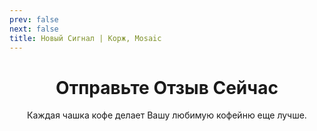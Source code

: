 ```yaml
---
prev: false
next: false
title: Новый Сигнал | Корж, Mosaic
---
```

<div align="center">

# Отправьте Отзыв Сейчас
Каждая чашка кофе делает Вашу любимую кофейню еще лучше. <br>

<SignalModalButton />

</div>

<ReviewsWidget />


<SignalT9Configurator />

